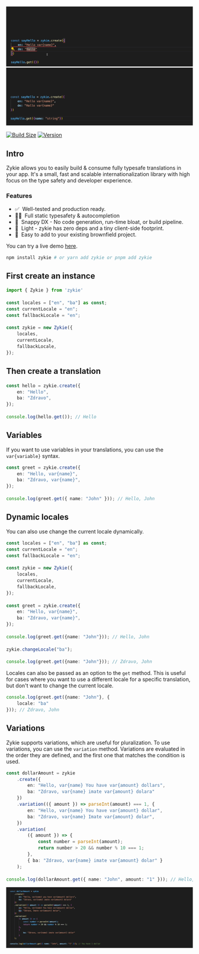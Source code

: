 ![frame-1.gif](docs/frame-1.gif)
![frame-2.gif](docs%2Fframe-2.gif)

[![Build Size](https://img.shields.io/bundlephobia/minzip/zykie?label=bundle%20size&style=flat&colorA=123000&colorB=000000)](https://bundlephobia.com/result?p=zykie)
[![Version](https://img.shields.io/npm/v/zykie?style=flat&colorA=FF0030&colorB=000000)](https://www.npmjs.com/package/zykie)

## Intro

Zykie allows you to easily build & consume fully typesafe translations in your app. It's a small, fast and scalable internationalization library with high focus on the type safety and developer experience.

### Features

- ✅&nbsp; Well-tested and production ready.
- 🧙‍♂️&nbsp; Full static typesafety & autocompletion
- 🐎&nbsp; Snappy DX - No code generation, run-time bloat, or build pipeline.
- 🍃&nbsp; Light - zykie has zero deps and a tiny client-side footprint.
- 🐻&nbsp; Easy to add to your existing brownfield project.

You can try a live demo [here](https://codesandbox.io/p/devbox/zykie-enes-p5djdm).

```bash
npm install zykie # or yarn add zykie or pnpm add zykie
```
## First create an instance

```ts
import { Zykie } from 'zykie'

const locales = ["en", "ba"] as const;
const currentLocale = "en";
const fallbackLocale = "en";

const zykie = new Zykie({
    locales,
    currentLocale,
    fallbackLocale,
});
```

## Then create a translation

```ts
const hello = zykie.create({
    en: "Hello",
    ba: "Zdravo",
});

console.log(hello.get()); // Hello
```
## Variables
If you want to use variables in your translations, you can use the `var{variable}` syntax.

```ts
const greet = zykie.create({
    en: "Hello, var{name}",
    ba: "Zdravo, var{name}",
});

console.log(greet.get({ name: "John" })); // Hello, John
````
## Dynamic locales
You can also use change the current locale dynamically.

```ts
const locales = ["en", "ba"] as const;
const currentLocale = "en";
const fallbackLocale = "en";

const zykie = new Zykie({
    locales,
    currentLocale,
    fallbackLocale,
});

const greet = zykie.create({
    en: "Hello, var{name}",
    ba: "Zdravo, var{name}",
});

console.log(greet.get({name: "John"})); // Hello, John

zykie.changeLocale("ba");

console.log(greet.get({name: "John"})); // Zdravo, John
```
Locales can also be passed as an option to the `get` method. This is useful for cases where you want to use a different locale for a specific translation, but don't want to change the current locale.


```ts
console.log(greet.get({name: "John"}, {
    locale: "ba"
})); // Zdravo, John
```

## Variations
Zykie supports variations, which are useful for pluralization. To use variations, you can use the `variation` method.
Variations are evaluated in the order they are defined, and the first one that matches the condition is used.

```ts
const dollarAmount = zykie
    .create({
        en: "Hello, var{name} You have var{amount} dollars",
        ba: "Zdravo, var{name} imate var{amount} dolara"
    })
    .variation(({ amount }) => parseInt(amount) === 1, {
        en: "Hello, var{name} You have var{amount} dollar",
        ba: "Zdravo, var{name} Imate var{amount} dolar",
    })
    .variation(
        ({ amount }) => {
            const number = parseInt(amount);
            return number > 20 && number % 10 === 1;
        },
        { ba: "Zdravo, var{name} imate var{amount} dolar" }
    );

console.log(dollarAmount.get({ name: "John", amount: "1" })); // Hello, John You have 1 dollar
```

![frame-3.gif](docs%2Fframe-3.gif)

